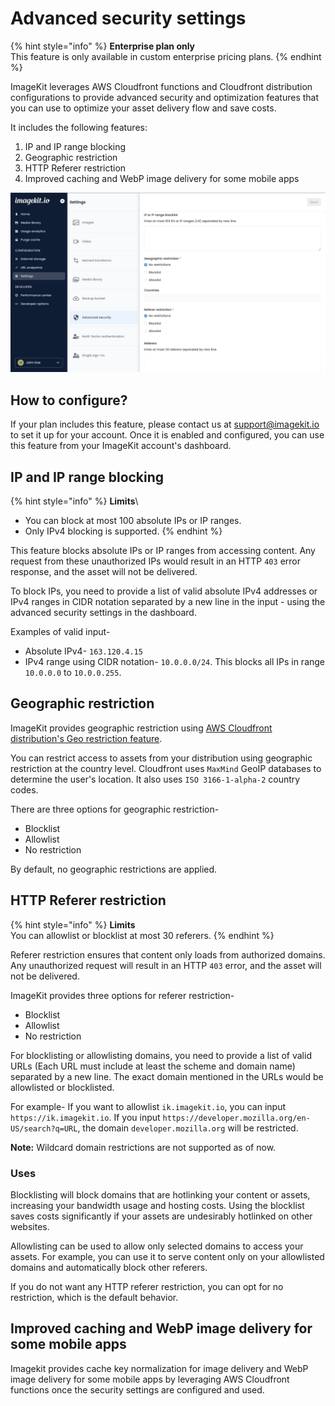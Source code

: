 # Advanced security settings

{% hint style="info" %}
**Enterprise plan only**\
This feature is only available in custom enterprise pricing plans.
{% endhint %}

ImageKit leverages AWS Cloudfront functions and Cloudfront distribution configurations to provide advanced security and optimization features that you can use to optimize your asset delivery flow and save costs.

It includes the following features:
1. IP and IP range blocking
2. Geographic restriction
3. HTTP Referer restriction
4. Improved caching and WebP image delivery for some mobile apps

![Advanced security settings in ImageKit's dashboard](<../.gitbook/assets/advanced-security-settings.png>)

## How to configure?

If your plan includes this feature, please contact us at support@imagekit.io to set it up for your account. Once it is enabled and configured, you can use this feature from your ImageKit account's dashboard.

## IP and IP range blocking

{% hint style="info" %}
**Limits**\
- You can block at most 100 absolute IPs or IP ranges.
- Only IPv4 blocking is supported.
{% endhint %}

This feature blocks absolute IPs or IP ranges from accessing content. Any request from these unauthorized IPs would result in an HTTP `403` error response, and the asset will not be delivered.

To block IPs, you need to provide a list of valid absolute IPv4 addresses or IPv4 ranges in CIDR notation separated by a new line in the input - using the advanced security settings in the dashboard.

Examples of valid input- 
- Absolute IPv4- `163.120.4.15`
- IPv4 range using CIDR notation- `10.0.0.0/24`. This blocks all IPs in range `10.0.0.0` to `10.0.0.255`.

## Geographic restriction

ImageKit provides geographic restriction using [AWS Cloudfront distribution's Geo restriction feature](https://docs.aws.amazon.com/AmazonCloudFront/latest/DeveloperGuide/georestrictions.html).

You can restrict access to assets from your distribution using geographic restriction at the country level. Cloudfront uses `MaxMind` GeoIP databases to determine the user's location. It also uses `ISO 3166-1-alpha-2` country codes.

There are three options for geographic restriction-

- Blocklist
- Allowlist
- No restriction

By default, no geographic restrictions are applied.

## HTTP Referer restriction

{% hint style="info" %}
**Limits**\
You can allowlist or blocklist at most 30 referers.
{% endhint %}

Referer restriction ensures that content only loads from authorized domains. Any unauthorized request will result in an HTTP `403` error, and the asset will not be delivered.

ImageKit provides three options for referer restriction-

- Blocklist 
- Allowlist
- No restriction

For blocklisting or allowlisting domains, you need to provide a list of valid URLs (Each URL must include at least the scheme and domain name) separated by a new line. The exact domain mentioned in the URLs would be allowlisted or blocklisted.

For example- 
If you want to allowlist `ik.imagekit.io`, you can input `https://ik.imagekit.io`.
If you input `https://developer.mozilla.org/en-US/search?q=URL`, the domain `developer.mozilla.org` will be restricted.

**Note:** Wildcard domain restrictions are not supported as of now.

### Uses
Blocklisting will block domains that are hotlinking your content or assets, increasing your bandwidth usage and hosting costs. Using the blocklist saves costs significantly if your assets are undesirably hotlinked on other websites.

Allowlisting can be used to allow only selected domains to access your assets. For example, you can use it to serve content only on your allowlisted domains and automatically block other referers.

If you do not want any HTTP referer restriction, you can opt for no restriction, which is the default behavior.

## Improved caching and WebP image delivery for some mobile apps

Imagekit provides cache key normalization for image delivery and WebP image delivery for some mobile apps by leveraging AWS Cloudfront functions once the security settings are configured and used.
